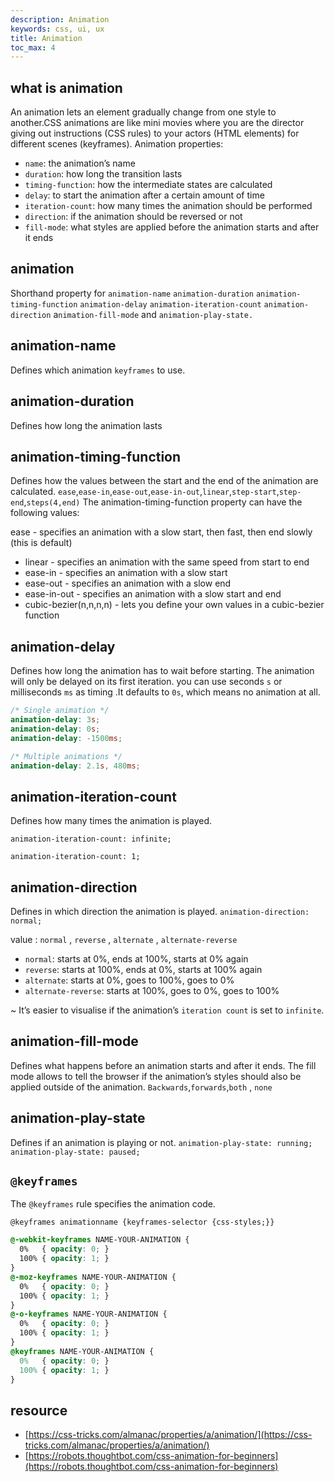 ```yaml
---
description: Animation
keywords: css, ui, ux
title: Animation
toc_max: 4
---
```

## what is animation
An animation lets an element gradually change from one style to another.CSS animations are like mini movies where you are the director giving out instructions (CSS rules) to your actors (HTML elements) for different scenes (keyframes).
 Animation properties:
* `name`: the animation’s name
* `duration`: how long the transition lasts
* `timing-function`: how the intermediate states are calculated
* `delay`: to start the animation after a certain amount of time
* `iteration-count`: how many times the animation should be performed
* `direction`: if the animation should be reversed or not
* `fill-mode`: what styles are applied before the animation starts and after it ends

## animation
Shorthand property for `animation-name` `animation-duration` `animation-timing-function` `animation-delay` `animation-iteration-count` `animation-direction` a`nimation-fill-mode` and `animation-play-state.`

## animation-name
Defines which animation `keyframes` to use.

## animation-duration
Defines how long the animation lasts

## animation-timing-function
Defines how the values between the start and the end of the animation are calculated.
`ease`,`ease-in`,`ease-out`,`ease-in-out`,`linear`,`step-start`,`step-end`,`steps(4,end)`
The animation-timing-function property can have the following values:

ease - specifies an animation with a slow start, then fast, then end slowly (this is default)
* linear - specifies an animation with the same speed from start to end
* ease-in - specifies an animation with a slow start
* ease-out - specifies an animation with a slow end
* ease-in-out - specifies an animation with a slow start and end
* cubic-bezier(n,n,n,n) - lets you define your own values in a cubic-bezier function

## animation-delay
Defines how long the animation has to wait before starting. The animation will only be delayed on its first iteration. you can use seconds  `s` or milliseconds  `ms` as timing .It defaults to `0s`, which means no animation at all.

```scss
/* Single animation */
animation-delay: 3s;
animation-delay: 0s;
animation-delay: -1500ms;

/* Multiple animations */
animation-delay: 2.1s, 480ms;

```
## animation-iteration-count
Defines how many times the animation is played.

`animation-iteration-count: infinite;`

`animation-iteration-count: 1;`

## animation-direction

Defines in which direction the animation is played.
`animation-direction: normal;`

value : `normal` , `reverse` , `alternate` , `alternate-reverse`

* `normal`: starts at 0%, ends at 100%, starts at 0% again
* `reverse`: starts at 100%, ends at 0%, starts at 100% again
* `alternate`: starts at 0%, goes to 100%, goes to 0%
* `alternate-reverse`: starts at 100%, goes to 0%, goes to 100%

~ It’s easier to visualise if the animation’s `iteration count` is set to `infinite`.


## animation-fill-mode
Defines what happens before an animation starts and after it ends. The fill mode allows to tell the browser if the animation’s styles should also be applied outside of the animation.
`Backwards`,`forwards`,`both` , `none`



## animation-play-state
Defines if an animation is playing or not.
`animation-play-state: running;`
`animation-play-state: paused;`

## `@keyframes`
The `@keyframes` rule specifies the animation code.

`@keyframes animationname {keyframes-selector {css-styles;}}`

```css
@-webkit-keyframes NAME-YOUR-ANIMATION {
  0%   { opacity: 0; }
  100% { opacity: 1; }
}
@-moz-keyframes NAME-YOUR-ANIMATION {
  0%   { opacity: 0; }
  100% { opacity: 1; }
}
@-o-keyframes NAME-YOUR-ANIMATION {
  0%   { opacity: 0; }
  100% { opacity: 1; }
}
@keyframes NAME-YOUR-ANIMATION {
  0%   { opacity: 0; }
  100% { opacity: 1; }
}
```

## resource

* [https://css-tricks.com/almanac/properties/a/animation/](https://css-tricks.com/almanac/properties/a/animation/)
* [https://robots.thoughtbot.com/css-animation-for-beginners](https://robots.thoughtbot.com/css-animation-for-beginners)
